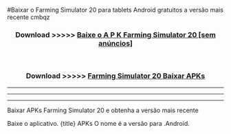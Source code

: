 #Baixar o Farming Simulator 20   para tablets Android gratuitos a versão mais recente cmbqz


<div align="center">
<h3>Download >>>>> <a href="https://pt-web.web.app/?pt= Farming Simulator 20 ">Baixe o A P K Farming Simulator 20  [sem anúncios]</a></h3><br>

<h3>Download >>>>> <a href="https://pt-web.web.app/?pt= Farming Simulator 20 ">Farming Simulator 20  Baixar APKs</a></h3>
</div>

----------------------------------------------------------

----------------------------------------------------------

----------------------------------------------------------

Baixar APKs Farming Simulator 20  e obtenha a versão mais recente

Baixe o aplicativo. {title} APKs O nome é a versão para .Android.


